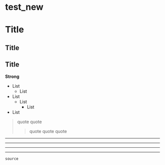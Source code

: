# test_new


# Title
## Title


Title
---


**Strong**

- List
	- List
- List
	- List
		- List
- List


> quote
> quote
>
>
>
>> quote
>> quote
>> quote
>

---

---

___

***


```
source
```





